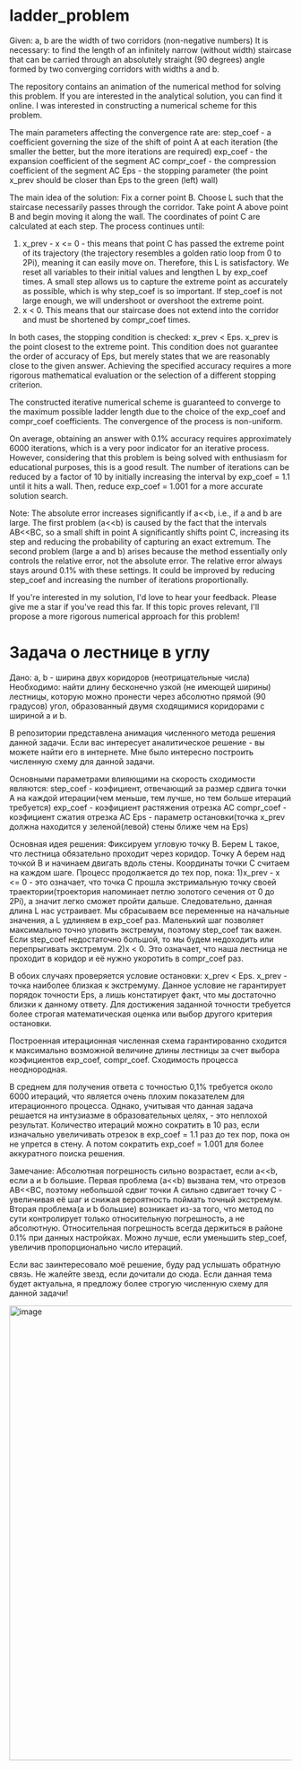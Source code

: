 # ladder_problem
Given: a, b are the width of two corridors (non-negative numbers)
It is necessary: to find the length of an infinitely narrow (without width) staircase that can be carried through an absolutely straight (90 degrees) angle formed by two converging corridors with widths a and b.

The repository contains an animation of the numerical method for solving this problem. If you are interested in the analytical solution, you can find it online. I was interested in constructing a numerical scheme for this problem.

The main parameters affecting the convergence rate are:
step_coef - a coefficient governing the size of the shift of point A at each iteration (the smaller the better, but the more iterations are required)
exp_coef - the expansion coefficient of the segment AC
compr_coef - the compression coefficient of the segment AC
Eps - the stopping parameter (the point x_prev should be closer than Eps to the green (left) wall)

The main idea of ​​the solution:
Fix a corner point B. Choose L such that the staircase necessarily passes through the corridor. Take point A above point B and begin moving it along the wall. The coordinates of point C are calculated at each step. The process continues until:
1) x_prev - x <= 0 - this means that point C has passed the extreme point of its trajectory (the trajectory resembles a golden ratio loop from 0 to 2Pi), meaning it can easily move on. Therefore, this L is satisfactory. We reset all variables to their initial values ​​and lengthen L by exp_coef times. A small step allows us to capture the extreme point as accurately as possible, which is why step_coef is so important. If step_coef is not large enough, we will undershoot or overshoot the extreme point.
2) x < 0. This means that our staircase does not extend into the corridor and must be shortened by compr_coef times.

In both cases, the stopping condition is checked: x_prev < Eps. x_prev is the point closest to the extreme point. This condition does not guarantee the order of accuracy of Eps, but merely states that we are reasonably close to the given answer. Achieving the specified accuracy requires a more rigorous mathematical evaluation or the selection of a different stopping criterion.

The constructed iterative numerical scheme is guaranteed to converge to the maximum possible ladder length due to the choice of the exp_coef and compr_coef coefficients. The convergence of the process is non-uniform.

On average, obtaining an answer with 0.1% accuracy requires approximately 6000 iterations, which is a very poor indicator for an iterative process. However, considering that this problem is being solved with enthusiasm for educational purposes, this is a good result. The number of iterations can be reduced by a factor of 10 by initially increasing the interval by exp_coef = 1.1 until it hits a wall. Then, reduce exp_coef = 1.001 for a more accurate solution search.

Note: The absolute error increases significantly if a<<b, i.e., if a and b are large. The first problem (a<<b) is caused by the fact that the intervals AB<<BC, so a small shift in point A significantly shifts point C, increasing its step and reducing the probability of capturing an exact extremum. The second problem (large a and b) arises because the method essentially only controls the relative error, not the absolute error. The relative error always stays around 0.1% with these settings. It could be improved by reducing step_coef and increasing the number of iterations proportionally.

If you're interested in my solution, I'd love to hear your feedback. Please give me a star if you've read this far. If this topic proves relevant, I'll propose a more rigorous numerical approach for this problem!

# Задача о лестнице в углу
Дано: a, b - ширина двух коридоров (неотрицательные числа) 
Необходимо: найти длину бесконечно узкой (не имеющей ширины) лестницы, которую можно пронести через абсолютно прямой (90 градусов) угол, образованный двумя сходящимися коридорами с шириной a и b.

В репозитории представлена анимация численного метода решения данной задачи. Если вас интересует аналитическое решение - вы можете найти его в интернете. Мне было интересно построить численную схему для данной задачи.

Основными параметрами влияющими на скорость сходимости являются:
step_coef - коэфициент, отвечающий за размер сдвига точки A на каждой итерации(чем меньше, тем лучше, но тем больше итераций требуется)
exp_coef - коэфициент растяжения отрезка AC
compr_coef - коэфициент сжатия отрезка AC
Eps - парaметр остановки(точка x_prev должна находится у зеленой(левой) стены ближе чем на Eps)

Основная идея решения:
Фиксируем угловую точку B. Берем L такое, что лестница обязательно проходит через коридор. Точку А берем над точкой B и начинаем двигать вдоль стены. Координаты точки C считаем на каждом шаге. Процесс продолжается до тех пор, пока:
1)x_prev - x  <= 0 - это означает, что точка C прошла экстримальную точку своей траектории(троектория напоминает петлю золотого сечения от 0 до 2Pi), а значит легко сможет пройти дальше. Следовательно, данная длина L нас устраивает. Мы сбрасываем все переменные на начальные значения, а L удлиняем в exp_coef раз. Маленький шаг позволяет максимально точно уловить экстремум, поэтому step_coef так важен. Если step_coef недостаточно большой, то мы будем недоходить или перепрыгивать экстремум.
2)x < 0. Это означает, что наша лестница не проходит в коридор и её нужно укоротить в compr_coef раз.

В обоих случаях проверяется условие остановки: x_prev < Eps. x_prev - точка наиболее близкая к экстремуму. Данное условие не гарантирует порядок точности Eps, а лишь констатирует факт, что мы достаточно близки к данному ответу. Для достижения заданной точности требуется более строгая математическая оценка или выбор другого критерия остановки.

Построенная итерационная численная схема гарантированно сходится к максимально возможной величине длины лестницы за счет выбора коэфициентов exp_coef, compr_coef. Сходимость процесса неоднородная. 

В среднем для получения ответа с точностью 0,1% требуется около 6000 итераций, что является очень плохим показателем для итерационного процесса. Однако, учитывая что данная задача решается на интузиазме в образовательных целях, - это неплохой результат. Количество итераций можно сократить в 10 раз, если изначально увеличивать отрезок в exp_coef = 1.1 раз до тех пор, пока он не упрется в стену. А потом сократить exp_coef = 1.001 для более аккуратного поиска решения.

Замечание: Абсолютная погрешность сильно возрастает, если a<<b, если a и b большие. Первая проблема (a<<b) вызвана тем, что отрезов AB<<BC, поэтому небольшой сдвиг точки A сильно сдвигает точку C - увеличивая её шаг и снижая вероятность поймать точный экстремум. Вторая проблема(a и b большие) возникает из-за того, что метод по сути контролирует только относительную погрешность, а не абсолютную. Относительная погрешность всегда держиться в районе 0.1% при данных настройках. Можно лучше, если уменьшить step_coef, увеличив пропорционально число итераций.

Если вас заинтересовало моё решение, буду рад услышать обратную связь. Не жалейте звезд, если дочитали до сюда. Если данная тема будет актуальна, я предложу более строгую численную схему для данной задачи!

<img width="825" height="811" alt="image" src="https://github.com/user-attachments/assets/153e36f2-8695-49d3-afe5-527f75dc69f0" />


